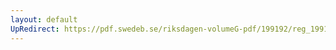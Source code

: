 ```yaml
---
layout: default
UpRedirect: https://pdf.swedeb.se/riksdagen-volumeG-pdf/199192/reg_199192/reg_199192_0278.pdf
---
```

